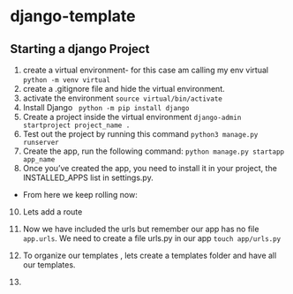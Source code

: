 # django-template

## Starting a django Project
1. create a virtual environment- for this case am calling my env virtual
`python -m venv virtual`
2. create a .gitignore file and hide the virtual environment.
3. activate the environment
`source virtual/bin/activate`
4. Install Django
` python -m pip install django`
5. Create a project inside the virtual environment
`django-admin startproject project_name .` 
6. Test out the project by running this command
`python3 manage.py runserver`
7. Create the app, run the following command:
`python manage.py startapp app_name`
8. Once you’ve created the app, you need to install it in your project, the INSTALLED_APPS list in settings.py.

- From here we keep rolling now:
10. Lets add a route

11. Now we have included the urls but remember our app has no file `app.urls`. We need to create a file urls.py in  our app
`touch app/urls.py`
12. To organize our templates , lets create a templates folder and have all our templates.
13. 



